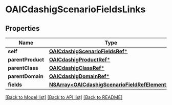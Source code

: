 # OAICdashigScenarioFieldsLinks

## Properties
Name | Type | Description | Notes
------------ | ------------- | ------------- | -------------
**self** | [**OAICdashigScenarioFieldsRef***](OAICdashigScenarioFieldsRef.md) |  | [optional] 
**parentProduct** | [**OAICdashigProductRef***](OAICdashigProductRef.md) |  | [optional] 
**parentClass** | [**OAICdashigClassRef***](OAICdashigClassRef.md) |  | [optional] 
**parentDomain** | [**OAICdashigDomainRef***](OAICdashigDomainRef.md) |  | [optional] 
**fields** | [**NSArray&lt;OAICdashigScenarioFieldRefElement&gt;***](OAICdashigScenarioFieldRefElement.md) |  | [optional] 

[[Back to Model list]](../README.md#documentation-for-models) [[Back to API list]](../README.md#documentation-for-api-endpoints) [[Back to README]](../README.md)


